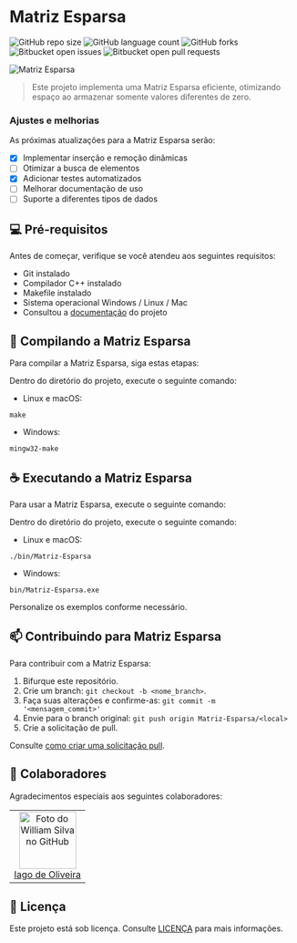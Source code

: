# Matriz Esparsa

![GitHub repo size](https://img.shields.io/github/repo-size/WillianSilva51/Matriz-Esparsa?style=for-the-badge)
![GitHub language count](https://img.shields.io/github/languages/count/WillianSilva51/Matriz-Esparsa?style=for-the-badge)
![GitHub forks](https://img.shields.io/github/forks/WillianSilva51/Matriz-Esparsa?style=for-the-badge)
![Bitbucket open issues](https://img.shields.io/bitbucket/issues/WillianSilva51/Matriz-Esparsa?style=for-the-badge)
![Bitbucket open pull requests](https://img.shields.io/bitbucket/pr-raw/WillianSilva51/Matriz-Esparsa?style=for-the-badge)

<img src="https://camo.githubusercontent.com/fb5d9d15615241bc12d95c439765e57c9f8b57477bda0c93dd39a7892f6b8cea/68747470733a2f2f7261772e6769746875622e636f6d2f417274687572417373756e63616f2f4d617472697a5f457370617273612f6d61737465722f696d672f6d617472697a5f657370617273615f6c697374615f656e636164656164615f63697263756c61722e676966" alt="Matriz Esparsa" loading="lazy" style="max-width:100%;">

> Este projeto implementa uma Matriz Esparsa eficiente, otimizando espaço ao armazenar somente valores diferentes de zero.

### Ajustes e melhorias

As próximas atualizações para a Matriz Esparsa serão:

- [x] Implementar inserção e remoção dinâmicas
- [ ] Otimizar a busca de elementos
- [x] Adicionar testes automatizados
- [ ] Melhorar documentação de uso
- [ ] Suporte a diferentes tipos de dados

## 💻 Pré-requisitos

Antes de começar, verifique se você atendeu aos seguintes requisitos:

- Git instalado
- Compilador C++ instalado
- Makefile instalado
- Sistema operacional Windows / Linux / Mac
- Consultou a [documentação](docs/docs_pdf/doc_matriz.pdf) do projeto

## 🚀 Compilando a Matriz Esparsa

Para compilar a Matriz Esparsa, siga estas etapas:

Dentro do diretório do projeto, execute o seguinte comando:

- Linux e macOS:

```
make
```

- Windows:

```
mingw32-make
```

## ☕ Executando a Matriz Esparsa

Para usar a Matriz Esparsa, execute o seguinte comando:

Dentro do diretório do projeto, execute o seguinte comando:

- Linux e macOS:
```
./bin/Matriz-Esparsa
```

- Windows:
```
bin/Matriz-Esparsa.exe
```
Personalize os exemplos conforme necessário.

## 📫 Contribuindo para Matriz Esparsa

Para contribuir com a Matriz Esparsa:

1. Bifurque este repositório.
2. Crie um branch: `git checkout -b <nome_branch>`.
3. Faça suas alterações e confirme-as: `git commit -m '<mensagem_commit>'`
4. Envie para o branch original: `git push origin Matriz-Esparsa/<local>`
5. Crie a solicitação de pull.

Consulte [como criar uma solicitação pull](https://help.github.com/en/github/collaborating-with-issues-and-pull-requests/creating-a-pull-request).

## 🤝 Colaboradores

Agradecimentos especiais aos seguintes colaboradores:

<table>
  <tr>
    <td align="center">
      <a href="#" title="William Silva">
        <img src="https://avatars.githubusercontent.com/u/161375086?v=4" width="100px;" alt="Foto do William Silva no GitHub" /><br>
        <sub>
          <a href="https://github.com/Iagoolo">Iago de Oliveira</a>
        </sub>
      </a></td>
    </td>
  </tr>
</table>

## 📝 Licença

Este projeto está sob licença. Consulte [LICENÇA](LICENSE) para mais informações.
